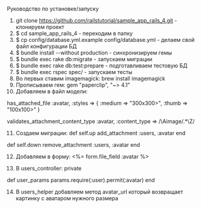 Руководство по установке/запуску

1) git clone https://github.com/railstutorial/sample_app_rails_4.git - клонируем проект
2) $ cd sample_app_rails_4 - переходим в папку
3) $ cp config/database.yml.example config/database.yml - делаем свой файл конфигурации БД
4) $ bundle install --without production - синхронизируем гемы
5) $ bundle exec rake db:migrate - запускаем миграции
6) $ bundle exec rake db:test:prepare - подготавливаем тестовую БД
7) $ bundle exec rspec spec/ - запускаем тесты
8) Во первых ставим imagemagick: 
brew install imagemagick
9) Прописываем гем: gem "paperclip", "~> 4.1"
10) Добавляем в файл модели:

has_attached_file :avatar, :styles => { :medium => "300x300>", :thumb => "100x100>" }

validates_attachment_content_type :avatar, :content_type => /\Aimage\/.*\Z/

11) Создаем миграции:
  def self.up
    add_attachment :users, :avatar
  end

  def self.down
    remove_attachment :users, :avatar
  end
  
12) Добавляем в форму: <%= form.file_field :avatar %>

13) В users_controller:
private

def user_params
  params.require(:user).permit(:avatar)
end

14) В users_helper добавляем метод avatar_url который возвращает картинку с аватаром нужного размера
